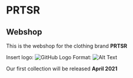 # PRTSR
## Webshop
This is the webshop for the clothing brand **PRTSR**


Insert logo: ![GitHub Logo](/images/logo.png) Format: ![Alt Text](url)


Our first collection will be released **April 2021**
